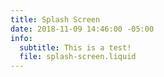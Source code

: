 ```yaml
---
title: Splash Screen
date: 2018-11-09 14:46:00 -05:00
info:
  subtitle: This is a test!
  file: splash-screen.liquid
---
```


